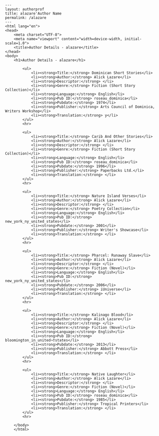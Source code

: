 
    ---
    layout: authorprof
    title: alazare'Author Name 
    permalink: /alazare
    ---
    <html lang="en">
    <head>
        <meta charset="UTF-8">
        <meta name="viewport" content="width=device-width, initial-scale=1.0">
        <title>Author Details - alazare</title>
    </head>
    <body>
        <h1>Author Details - alazare</h1>
        
            <ul>
                <li><strong>Title:</strong> Dominican Short Stories</li>
                <li><strong>Author:</strong> Alick Lazare</li>
                <li><strong>Descriptor:</strong> </li>
                <li><strong>Genre:</strong> Fiction (Short Story Collection)</li>
                <li><strong>Language:</strong> English</li>
                <li><strong>Pub ID:</strong> roseau_dominica</li>
                <li><strong>Pubdate:</strong> 1974</li>
                <li><strong>Publisher:</strong> Arts Council of Dominica, Writers Workshop</li>
                <li><strong>Translation:</strong> y</li>
            </ul>
            <hr>
            
            <ul>
                <li><strong>Title:</strong> Carib And Other Stories</li>
                <li><strong>Author:</strong> Alick Lazare</li>
                <li><strong>Descriptor:</strong> </li>
                <li><strong>Genre:</strong> Fiction (Short Story Collection)</li>
                <li><strong>Language:</strong> English</li>
                <li><strong>Pub ID:</strong> roseau_dominica</li>
                <li><strong>Pubdate:</strong> 1996</li>
                <li><strong>Publisher:</strong> Paperbacks Ltd.</li>
                <li><strong>Translation:</strong> </li>
            </ul>
            <hr>
            
            <ul>
                <li><strong>Title:</strong> Nature Island Verses</li>
                <li><strong>Author:</strong> Alick Lazare</li>
                <li><strong>Descriptor:</strong> </li>
                <li><strong>Genre:</strong> Poetry Collection</li>
                <li><strong>Language:</strong> English</li>
                <li><strong>Pub ID:</strong> new_york_ny_united_states</li>
                <li><strong>Pubdate:</strong> 2001</li>
                <li><strong>Publisher:</strong> Writer's Showcase</li>
                <li><strong>Translation:</strong> </li>
            </ul>
            <hr>
            
            <ul>
                <li><strong>Title:</strong> Pharcel: Runaway Slave</li>
                <li><strong>Author:</strong> Alick Lazare</li>
                <li><strong>Descriptor:</strong> </li>
                <li><strong>Genre:</strong> Fiction (Novel)</li>
                <li><strong>Language:</strong> English</li>
                <li><strong>Pub ID:</strong> new_york_ny_united_states</li>
                <li><strong>Pubdate:</strong> 2006</li>
                <li><strong>Publisher:</strong> iUniverse</li>
                <li><strong>Translation:</strong> </li>
            </ul>
            <hr>
            
            <ul>
                <li><strong>Title:</strong> Kalinago Blood</li>
                <li><strong>Author:</strong> Alick Lazare</li>
                <li><strong>Descriptor:</strong> </li>
                <li><strong>Genre:</strong> Fiction (Novel)</li>
                <li><strong>Language:</strong> English</li>
                <li><strong>Pub ID:</strong> bloomington_in_united¬†states</li>
                <li><strong>Pubdate:</strong> 2013</li>
                <li><strong>Publisher:</strong> Abbott Press</li>
                <li><strong>Translation:</strong> </li>
            </ul>
            <hr>
            
            <ul>
                <li><strong>Title:</strong> Native Laughter</li>
                <li><strong>Author:</strong> Alick Lazare</li>
                <li><strong>Descriptor:</strong> </li>
                <li><strong>Genre:</strong> Fiction (Novel)</li>
                <li><strong>Language:</strong> English</li>
                <li><strong>Pub ID:</strong> roseau_dominica</li>
                <li><strong>Pubdate:</strong> 1985</li>
                <li><strong>Publisher:</strong> Tropical Printers</li>
                <li><strong>Translation:</strong> </li>
            </ul>
            <hr>
            
        </body>
        </html>
        